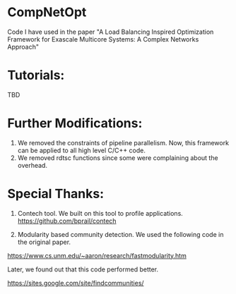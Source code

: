 # CompNetOpt
Code I have used in the paper "A Load Balancing Inspired Optimization Framework for Exascale Multicore Systems: A Complex Networks Approach"

# Tutorials: 
TBD

# Further Modifications:
1. We removed the constraints of pipeline parallelism. Now, this framework can be applied to all high level C/C++ code.
2. We removed rdtsc functions since some were complaining about the overhead.

# Special Thanks:
1. Contech tool. We built on this tool to profile applications. 
https://github.com/bprail/contech

2. Modularity based community detection.
We used the following code in the original paper.

https://www.cs.unm.edu/~aaron/research/fastmodularity.htm

Later, we found out that this code performed better.

https://sites.google.com/site/findcommunities/
